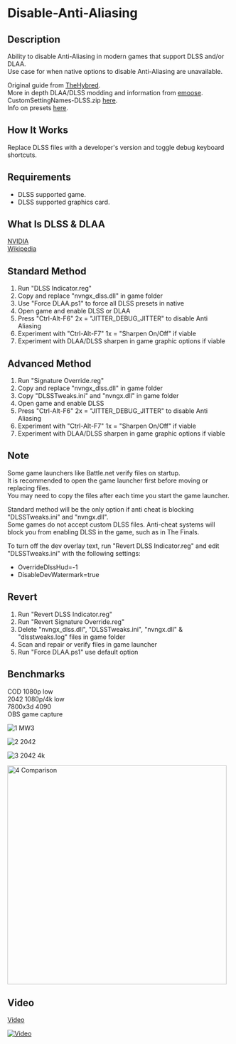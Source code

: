 # Disable-Anti-Aliasing

## Description
Ability to disable Anti-Aliasing in modern games that support DLSS and/or DLAA.<br>
Use case for when native options to disable Anti-Aliasing are unavailable.<br>

Original guide from [TheHybred](<https://www.reddit.com/r/MotionClarity/comments/1d206jv/disable_forced_antialiasing_with_dlss>).<br>
More in depth DLAA/DLSS modding and information from [emoose](<https://github.com/emoose/DLSSTweaks>).<br>
CustomSettingNames-DLSS.zip [here](<https://github.com/Orbmu2k/nvidiaProfileInspector/issues/156>).<br>
Info on presets [here](<https://developer.nvidia.com/blog/nvidia-dlss-updates-for-super-resolution-and-unreal-engine>).

## How It Works
Replace DLSS files with a developer's version and toggle debug keyboard shortcuts.

## Requirements
- DLSS supported game.<br>
- DLSS supported graphics card.

## What Is DLSS & DLAA
[NVIDIA](<https://developer.nvidia.com/rtx/streamline#:~:text=NVIDIA%20DLAA%20is%20an%20AI,higher%20levels%20of%20image%20quality.>)<br>
[Wikipedia](<https://en.wikipedia.org/wiki/Deep_learning_super_sampling>)

## Standard Method

1. Run "DLSS Indicator.reg"
2. Copy and replace "nvngx_dlss.dll" in game folder
3. Use "Force DLAA.ps1" to force all DLSS presets in native
4. Open game and enable DLSS or DLAA
5. Press "Ctrl-Alt-F6" 2x = "JITTER_DEBUG_JITTER" to disable Anti Aliasing
6. Experiment with "Ctrl-Alt-F7" 1x = "Sharpen On/Off" if viable
7. Experiment with DLAA/DLSS sharpen in game graphic options if viable

## Advanced Method

1. Run "Signature Override.reg"
2. Copy and replace "nvngx_dlss.dll" in game folder
3. Copy "DLSSTweaks.ini" and "nvngx.dll" in game folder
4. Open game and enable DLSS
5. Press "Ctrl-Alt-F6" 2x = "JITTER_DEBUG_JITTER" to disable Anti Aliasing
6. Experiment with "Ctrl-Alt-F7" 1x = "Sharpen On/Off" if viable
7. Experiment with DLAA/DLSS sharpen in game graphic options if viable

## Note
Some game launchers like Battle.net verify files on startup.<br>
It is recommended to open the game launcher first before moving or replacing files.<br>
You may need to copy the files after each time you start the game launcher.

Standard method will be the only option if anti cheat is blocking "DLSSTweaks.ini" and "nvngx.dll".<br>
Some games do not accept custom DLSS files. Anti-cheat systems will block you from enabling DLSS in the game, such as in The Finals.

To turn off the dev overlay text, run "Revert DLSS Indicator.reg" and edit "DLSSTweaks.ini" with the following settings:
- OverrideDlssHud=-1
- DisableDevWatermark=true

## Revert
1. Run "Revert DLSS Indicator.reg"
2. Run "Revert Signature Override.reg"
3. Delete "nvngx_dlss.dll", "DLSSTweaks.ini", "nvngx.dll" & "dlsstweaks.log" files in game folder
4. Scan and repair or verify files in game launcher
5. Run "Force DLAA.ps1" use default option

## Benchmarks
COD 1080p low<br>
2042 1080p/4k low<br>
7800x3d 4090<br>
OBS game capture<br>

![1 MW3](https://github.com/user-attachments/assets/eb88d1b9-0e1a-4c5c-a493-3b39ee75e336)

![2 2042](https://github.com/user-attachments/assets/4f2c4fb4-41e1-4986-aa70-66fb40e23d45)

![3 2042 4k](https://github.com/user-attachments/assets/d05efdd7-f2ff-4284-98dc-34f42d46d383)

 <img width="493" alt="4 Comparison" src="https://github.com/user-attachments/assets/4b7d6fe0-e95a-41ad-8bed-b3c4c99d60c9">

## Video
[Video](<https://youtu.be/xxYU2BGDlpA>)

[![Video](https://img.youtube.com/vi/xxYU2BGDlpA/maxresdefault.jpg)]([https://www.youtube.com/watch?v=xxYU2BGDlpA](https://youtu.be/xxYU2BGDlpA))
